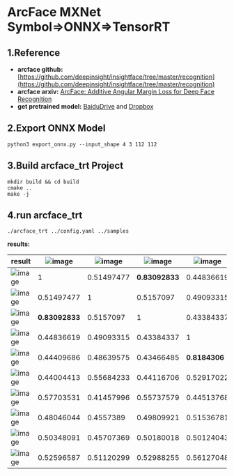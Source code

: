 # ArcFace MXNet Symbol=>ONNX=>TensorRT

## 1.Reference
- **arcface github:** [https://github.com/deepinsight/insightface/tree/master/recognition](https://github.com/deepinsight/insightface/tree/master/recognition)
- **arcface arxiv:** [ArcFace: Additive Angular Margin Loss for Deep Face Recognition](https://arxiv.org/abs/1801.07698)
- **get pretrained model:** [BaiduDrive](https://pan.baidu.com/s/1wuRTf2YIsKt76TxFufsRNA) and [Dropbox](https://www.dropbox.com/s/tj96fsm6t6rq8ye/model-r100-arcface-ms1m-refine-v2.zip?dl=0)


## 2.Export ONNX Model
```
python3 export_onnx.py --input_shape 4 3 112 112
```

## 3.Build arcface_trt Project
```
mkdir build && cd build
cmake ..
make -j
```

## 4.run arcface_trt
```
./arcface_trt ../config.yaml ../samples
```
**results:**

result|![image](https://user-images.githubusercontent.com/36389436/106716971-056b8180-663a-11eb-8685-68915bd0bae7.png)|![image](https://user-images.githubusercontent.com/36389436/106717145-4368a580-663a-11eb-84c9-527f3ed2d49a.png)|![image](https://user-images.githubusercontent.com/36389436/106717235-61cea100-663a-11eb-9868-ea78291ee80c.png)|![image](https://user-images.githubusercontent.com/36389436/106717324-875baa80-663a-11eb-8bed-622f9368a69c.png)|![image](https://user-images.githubusercontent.com/36389436/106717398-a22e1f00-663a-11eb-855b-c81dc81ddcb3.png)|![image](https://user-images.githubusercontent.com/36389436/106717491-c427a180-663a-11eb-92e0-7bb688f465a0.png)|![image](https://user-images.githubusercontent.com/36389436/106718026-6e072e00-663b-11eb-8555-68196790fab5.png)|![image](https://user-images.githubusercontent.com/36389436/106718143-97c05500-663b-11eb-87d0-36edf3e5dbaa.png)|![image](https://user-images.githubusercontent.com/36389436/106718188-ab6bbb80-663b-11eb-803d-f6ecd3f8556b.png)|![image](https://user-images.githubusercontent.com/36389436/106718257-c3dbd600-663b-11eb-8fa7-f085a575288e.png) 
---|---|---|---|---|---|---|---|---|---|---
![image](https://user-images.githubusercontent.com/36389436/106716971-056b8180-663a-11eb-8685-68915bd0bae7.png)|1|0.51497477|**0.83092833**|0.44836619|0.44409686|0.44004413|0.57703531|0.48046044|0.50348091|0.52596587
![image](https://user-images.githubusercontent.com/36389436/106717145-4368a580-663a-11eb-84c9-527f3ed2d49a.png)|0.51497477|1|0.5157097|0.49093315|0.48639575|0.55684233|0.41457996|0.4557389|0.45707369|0.51120299
![image](https://user-images.githubusercontent.com/36389436/106717235-61cea100-663a-11eb-9868-ea78291ee80c.png)|**0.83092833**|0.5157097|1|0.43384337|0.43466485|0.44116706|0.55737579|0.49809921|0.50180018|0.52988255
![image](https://user-images.githubusercontent.com/36389436/106717324-875baa80-663a-11eb-8bed-622f9368a69c.png)|0.44836619|0.49093315|0.43384337|1|**0.8184306**|0.52917022|0.44513768|0.51536781|0.50124043|0.56127048
![image](https://user-images.githubusercontent.com/36389436/106717398-a22e1f00-663a-11eb-855b-c81dc81ddcb3.png)|0.44409686|0.48639575|0.43466485|**0.8184306**|1|0.53311759|0.48287207|0.50482482|0.52335793|0.49513683
![image](https://user-images.githubusercontent.com/36389436/106717491-c427a180-663a-11eb-92e0-7bb688f465a0.png)|0.44004413|0.55684233|0.44116706|0.52917022|0.53311759|1|0.46499243|0.51840144|0.4833495|0.43685332
![image](https://user-images.githubusercontent.com/36389436/106718026-6e072e00-663b-11eb-8555-68196790fab5.png)|0.57703531|0.41457996|0.55737579|0.44513768|0.48287207|0.46499243|1|0.53517133|0.51514965|0.48933336
![image](https://user-images.githubusercontent.com/36389436/106718143-97c05500-663b-11eb-87d0-36edf3e5dbaa.png)|0.48046044|0.4557389|0.49809921|0.51536781|0.50482482|0.51840144|0.53517133|1|0.4795776|0.47983229
![image](https://user-images.githubusercontent.com/36389436/106718188-ab6bbb80-663b-11eb-803d-f6ecd3f8556b.png)|0.50348091|0.45707369|0.50180018|0.50124043|0.52335793|0.4833495|0.51514965|0.4795776|1|0.51290995
![image](https://user-images.githubusercontent.com/36389436/106718257-c3dbd600-663b-11eb-8fa7-f085a575288e.png)|0.52596587|0.51120299|0.52988255|0.56127048|0.49513683|0.43685332|0.48933336|0.47983229|0.51290995|1
